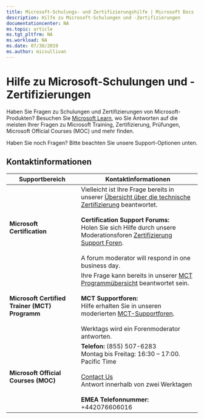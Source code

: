 ```yaml
---
title: Microsoft-Schulungs- und Zertifizierungshilfe | Microsoft Docs
description: Hilfe zu Microsoft-Schulungen und -Zertifizierungen
documentationcenter: NA
ms.topic: article
ms.tgt_pltfrm: NA
ms.workload: NA
ms.date: 07/30/2019
ms.author: micsullivan
---
```

# Hilfe zu Microsoft-Schulungen und -Zertifizierungen

Haben Sie Fragen zu Schulungen und Zertifizierungen von Microsoft-Produkten? Besuchen Sie [Microsoft Learn](/learn/certificationss/), wo Sie Antworten auf die meisten Ihrer Fragen zu Microsoft Training, Zertifizierung, Prüfungen, Microsoft Official Courses (MOC) und mehr finden.

Haben Sie noch Fragen? Bitte beachten Sie unsere Support-Optionen unten.

## Kontaktinformationen

| Supportbereich | Kontaktinformationen |
| ------------- | --- |
| **Microsoft Certification** | Vielleicht ist Ihre Frage bereits in unserer [Übersicht über die technische Zertifizierung](https://www.microsoft.com/de-de/learning/certification-overview.aspx) beantwortet. <br/><br/>  **Certification Support Forums:** <br/>Holen Sie sich Hilfe durch unsere Moderationsforen [Zertifizierung Support Foren](https://aka.ms/MCPForum).<br/><br/>  A forum moderator will respond in one business day. |
| **Microsoft Certified Trainer (MCT) Programm** | Ihre Frage kann bereits in unserer [MCT Programmübersicht](https://www.microsoft.com/de-de/learning/mct-certification.aspx) beantwortet sein.<br/><br/>  **MCT Supportforen:** <br/> Hilfe erhalten Sie in unseren moderierten [MCT-Supportforen](https://aka.ms/MCTForum).<br/><br/> Werktags wird ein Forenmoderator antworten. |
| **Microsoft Official Courses (MOC)** | **Telefon:** (855) 507-6283<br/> Montag bis Freitag: 16:30 – 17:00. Pacific Time<br/><br/> [Contact Us](https://support.microsoft.com/de-de/supportrequestform/a62bfdd8-695f-f1d0-3dbc-e42e79a78641?SL=en&SC=US) <br/> Antwort innerhalb von zwei Werktagen <br/><br/> **EMEA Telefonnummer:** +442076606016 |
